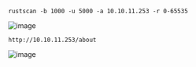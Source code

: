 ```shell
rustscan -b 1000 -u 5000 -a 10.10.11.253 -r 0-65535
```
![image](https://github.com/karanshergill/Hack-the-Box/assets/83878909/65c86b5f-eb3f-4308-95be-9d0b276c3f92)


```http
http://10.10.11.253/about
```
![image](https://github.com/karanshergill/Hack-the-Box/assets/83878909/98f264f9-dcba-49f7-ad48-0704752556ad)

